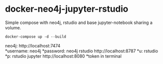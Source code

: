 # docker-neo4j-jupyter-rstudio

Simple compose with neo4j, rstudio and base jupyter-notebook sharing a volume.

`
docker-compose up -d --build
`

neo4j: http://localhost:7474  
    *username: neo4j
    *password: neo4j
rstudio http://localhost:8787
    *u: rstudio
    *p: rstudio
jupyter http://localhost:8080
    *token in terminal



